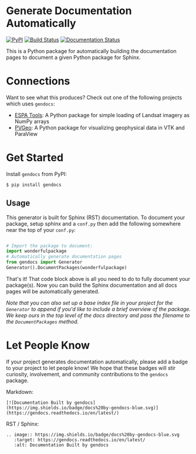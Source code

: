 # Generate Documentation Automatically

[![PyPI](https://img.shields.io/pypi/v/gendocs.svg)](https://pypi.org/project/gendocs/) [![Build Status](https://travis-ci.org/banesullivan/gendocs.svg?branch=master)](https://travis-ci.org/banesullivan/gendocs) [![Documentation Status](https://readthedocs.org/projects/gendocs/badge/?version=latest)](https://gendocs.readthedocs.io/en/latest/?badge=latest)


This is a Python package for automatically building the documentation pages to document a given Python package for Sphinx.

# Connections
Want to see what this produces? Check out one of the following projects which uses `gendocs`:

- [ESPA Tools](https://espatools.readthedocs.io/en/latest/?badge=latest): A Python package for simple loading of Landsat imagery as NumPy arrays
- [PVGeo](http://docs.pvgeo.org): A Python package for visualizing geophysical data in VTK and ParaView


# Get Started

Install `gendocs` from PyPI:
```bash
$ pip install gendocs
```


## Usage

This generator is built for Sphinx (RST) documentation.
To document your package, setup sphinx and a `conf.py` then add the following
somewhere near the top of your `conf.py`:

```py

# Import the package to document:
import wonderfulpackage
# Automatically generate documentation pages
from gendocs import Generator
Generator().DocumentPackages(wonderfulpackage)

```

That's it! That code block above is all you need to do to fully document your package(s). Now you can build the Sphinx documentation and all docs pages will be automatically generated.

*Note that you can also set up a base index file in your project for the `Generator`
to append if you'd like to include a brief overview of the package.
We keep ours in the top level of the docs directory and pass the filename to the
`DocumentPackages` method.*



# Let People Know

If your project generates documentation automatically, please add a badge to your project to let people know! We hope that these badges will stir curiosity, involvement, and community contributions to the `gendocs` package.

Markdown:

```text
[![Documentation Built by gendocs](https://img.shields.io/badge/docs%20by-gendocs-blue.svg)](https://gendocs.readthedocs.io/en/latest/)
```

RST / Sphinx:

```text
.. image:: https://img.shields.io/badge/docs%20by-gendocs-blue.svg
   :target: https://gendocs.readthedocs.io/en/latest/
   :alt: Documentation Built by gendocs

```
